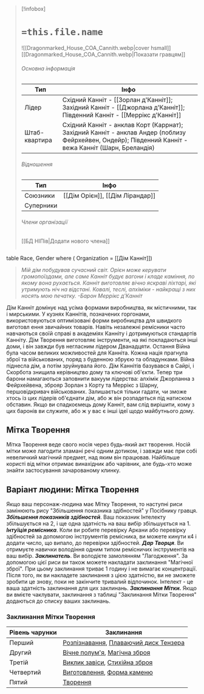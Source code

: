 > [!infobox]
> # `=this.file.name`
> ![[Dragonmarked_House_COA_Cannith.webp|cover hsmall]]
> [[Dragonmarked_House_COA_Cannith.webp|Показати гравцям]]
> ###### Основна інформація
> Тип | Інфо |
> ---|---|
> Лідер | Східний Канніт - [[Зорлан д'Канніт]]; Західний Канніт - [[Джорлана д'Канніт]]; Південний Канніт - [[Меррікс д'Канніт]]
> Штаб-квартира | Східний Канніт - анклав Корт (Каррнат); Західний Канніт - анклав Андер (поблизу Фейрхейвен, Ондейр); Південний Канніт - вежа Канніт (Шарн, Бреландія)
> ###### Відношення
> Тип | Інфо |
> ---|---|
> Союзники | [[Дім Орієн]], [[Дім Лірандар]]
> Суперники | 
> ###### Члени організації
> [[БД НІПів|Додати нового члена]]
> ```dataview
table Race, Gender
where ( Organization = [[Дім Канніт]])

> _Мій дім побудував сучасний світ. Орієн може керувати громопоїздами, але саме Канніт будує вагони і кладе каміння, по якому вона рухається. Канніт виготовляє вічно яскраві ліхтарі, які утримують ніч на відстані. Ковалі, теслі, алхіміки - найкращі з них носять мою печатку._
> _-Барон Меррікс д'Канніт_

Дім Канніт домінує над усіма формами виробництва, як містичними, так і мирськими. У кузнях Каннітів, позначених горгонами, використовуються оптимізовані форми виробництва для швидкого виготовл ення звичайних товарів. Навіть незалежні ремісники часто навчаються своїй справі в академіях Канніту і дотримуються стандартів Канніту. Дім Творення виготовляє інструменти, на які покладаються інші доми, і він завжди був негласним лідером Дванадцяти.
Остання Війна була часом великих можливостей для Канніта. Кожна нація прагнула зброї та військованих, поряд з буденною збруєю та обладунками. Війна піднесла дім, а потім зруйнувала його. Дім Каннітів базувався в Сайрі, і Скорбота знищила керівництво дому та ключові об'єкти. Тепер три барони намагаються заповнити вакуум лідерства: алхімік Джорланна з Фейрхейвена, зброяр Зорлан з Корту та Меррікс з Шарну, першовідкривач військованих. Залишається тільки гадати, чи зможе хтось із цих лідерів об'єднати дім, або ж він розпадеться під натиском обставин. Якщо ви спадкоємець дому Канніт, вам слід вирішити, кому з цих баронів ви служите, або ж у вас є інші ідеї щодо майбутнього дому.

## Мітка Творення
Мітка Творення веде свого носія через будь-який акт творення. Носій мітки може лагодити зламані речі одним дотиком, і завжди має при собі невеличкий магічний предмет, над яким він працював. Найбільше користі від мітки отримає винахідник або чарівник, але будь-хто може знайти застосування зачарованому клинку.

## Варіант людини: Мітка Творення
Якщо ваш персонаж-людина має Мітку Творення, то наступні риси замінюють рису "Збільшення показника здібностей" у Посібнику гравця.
**_Збільшення показників здібностей_**. Ваш показник Інтелекту збільшується на 2, і ще одна здатність на ваш вибір збільшується на 1.
**_Інтуїція ремісника_**. Коли ви робите перевірку Аркани або перевірку здібностей за допомогою інструментів ремісника, ви можете кинути к4 і додати число, що випало, до перевірки здібностей.
**_Дар Творця_**. Ви отримуєте навички володіння одним типом ремісничих інструментів на ваш вибір.
**_Заклинатель_**. Ви володієте замолянням "Лагодження". За допомогою цієї риси ви також можете накладати заклинання "Магічної зброї". При цьому заклинання триває 1 годину і не вимагає концентрації. Після того, як ви накладете заклинання з цією здатністю, ви не зможете зробити це знову, поки не закінчите тривалий відпочинок. Інтелект - це ваша здатність заклинання для цих заклинань.
**_Заклинання Мітки._** Якщо ви вмієте чаклувати, заклинання з таблиці "Заклинання Мітки Творення" додаються до списку ваших заклинань.

### Заклинання Мітки Творення
|**Рівень чарунки**|**Заклинання**|
|---|---|
|Перший|[Розпізнавання](https://5esrd.kyiv.ua/spells/identify.html), [Плаваючий диск Тензера](https://www.dndbeyond.com/spells/tensers-floating-disk)|
|Другий|[Вічне полум'я](https://5esrd.kyiv.ua/spells/continual_flame.html), [Магічна зброя](https://5esrd.kyiv.ua/spells/magic_weapon.html)|
|Третій|[Виклик завіси](https://www.dndbeyond.com/spells/conjure-barrage), [Стихійна зброя](https://www.dndbeyond.com/spells/elemental-weapon)|
|Четвертий|[Виготовлення](https://5esrd.kyiv.ua/spells/fabricate.html), [Форма каменю](https://5esrd.kyiv.ua/spells/stone_shape.html)|
|Пятий|[Творення](https://5esrd.kyiv.ua/spells/creation.html)|